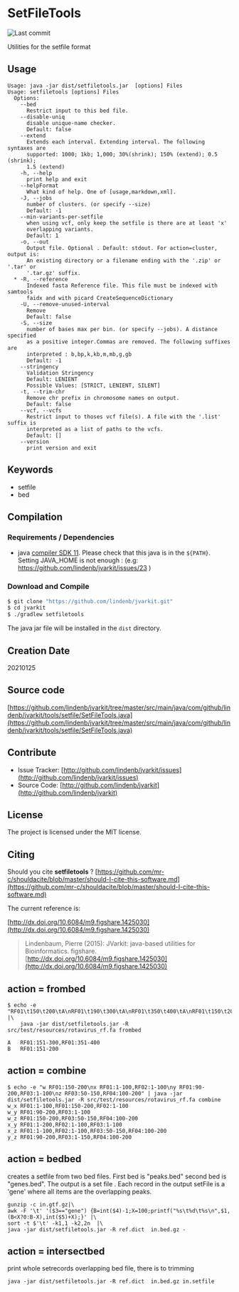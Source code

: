 # SetFileTools

![Last commit](https://img.shields.io/github/last-commit/lindenb/jvarkit.png)

Utilities for the setfile format


## Usage

```
Usage: java -jar dist/setfiletools.jar  [options] Files
Usage: setfiletools [options] Files
  Options:
    --bed
      Restrict input to this bed file.
    --disable-uniq
      disable unique-name checker.
      Default: false
    --extend
      Extends each interval. Extending interval. The following syntaxes are 
      supported: 1000; 1kb; 1,000; 30%(shrink); 150% (extend); 0.5 (shrink); 
      1.5 (extend)
    -h, --help
      print help and exit
    --helpFormat
      What kind of help. One of [usage,markdown,xml].
    -J, --jobs
      number of clusters. (or specify --size)
      Default: -1
    --min-variants-per-setfile
      when using vcf, only keep the setfile is there are at least 'x' 
      overlapping variants.
      Default: 1
    -o, --out
      Output file. Optional . Default: stdout. For action=cluster, output is: 
      An existing directory or a filename ending with the '.zip' or '.tar' or 
      '.tar.gz' suffix.
  * -R, --reference
      Indexed fasta Reference file. This file must be indexed with samtools 
      faidx and with picard CreateSequenceDictionary
    -U, --remove-unused-interval
      Remove
      Default: false
    -S, --size
      number of bases max per bin. (or specify --jobs). A distance specified 
      as a positive integer.Commas are removed. The following suffixes are 
      interpreted : b,bp,k,kb,m,mb,g,gb
      Default: -1
    --stringency
      Validation Stringency
      Default: LENIENT
      Possible Values: [STRICT, LENIENT, SILENT]
    -t, --trim-chr
      Remove chr prefix in chromosome names on output.
      Default: false
    --vcf, --vcfs
      Restrict input to thoses vcf file(s). A file with the '.list' suffix is 
      interpreted as a list of paths to the vcfs.
      Default: []
    --version
      print version and exit

```


## Keywords

 * setfile
 * bed


## Compilation

### Requirements / Dependencies

* java [compiler SDK 11](https://jdk.java.net/11/). Please check that this java is in the `${PATH}`. Setting JAVA_HOME is not enough : (e.g: https://github.com/lindenb/jvarkit/issues/23 )


### Download and Compile

```bash
$ git clone "https://github.com/lindenb/jvarkit.git"
$ cd jvarkit
$ ./gradlew setfiletools
```

The java jar file will be installed in the `dist` directory.


## Creation Date

20210125

## Source code 

[https://github.com/lindenb/jvarkit/tree/master/src/main/java/com/github/lindenb/jvarkit/tools/setfile/SetFileTools.java](https://github.com/lindenb/jvarkit/tree/master/src/main/java/com/github/lindenb/jvarkit/tools/setfile/SetFileTools.java)


## Contribute

- Issue Tracker: [http://github.com/lindenb/jvarkit/issues](http://github.com/lindenb/jvarkit/issues)
- Source Code: [http://github.com/lindenb/jvarkit](http://github.com/lindenb/jvarkit)

## License

The project is licensed under the MIT license.

## Citing

Should you cite **setfiletools** ? [https://github.com/mr-c/shouldacite/blob/master/should-I-cite-this-software.md](https://github.com/mr-c/shouldacite/blob/master/should-I-cite-this-software.md)

The current reference is:

[http://dx.doi.org/10.6084/m9.figshare.1425030](http://dx.doi.org/10.6084/m9.figshare.1425030)

> Lindenbaum, Pierre (2015): JVarkit: java-based utilities for Bioinformatics. figshare.
> [http://dx.doi.org/10.6084/m9.figshare.1425030](http://dx.doi.org/10.6084/m9.figshare.1425030)


##  action = frombed
```
$ echo -e "RF01\t150\t200\tA\nRF01\t190\t300\tA\nRF01\t350\t400\tA\nRF01\t150\t200\tB" |\
	java -jar dist/setfiletools.jar -R src/test/resources/rotavirus_rf.fa frombed

A	RF01:151-300,RF01:351-400
B	RF01:151-200

```

## action = combine
```
$ echo -e "w RF01:150-200\nx RF01:1-100,RF02:1-100\ny RF01:90-200,RF03:1-100\nz RF03:50-150,RF04:100-200" | java -jar dist/setfiletools.jar -R src/test/resources/rotavirus_rf.fa combine
w_x	RF01:1-100,RF01:150-200,RF02:1-100
w_y	RF01:90-200,RF03:1-100
w_z	RF01:150-200,RF03:50-150,RF04:100-200
x_y	RF01:1-200,RF02:1-100,RF03:1-100
x_z	RF01:1-100,RF02:1-100,RF03:50-150,RF04:100-200
y_z	RF01:90-200,RF03:1-150,RF04:100-200
```

## action = bedbed

creates a setfile from two bed files. First bed is "peaks.bed" second bed is "genes.bed".
The output is a set file . Each record in the output setFile is a 'gene' where all items are the overlapping peaks. 
```
gunzip -c in.gtf.gz|\
awk -F '\t' '($3=="gene") {B=int($4)-1;X=100;printf("%s\t%d\t%s\n",$1,(B<X?0:B-X),int($5)+X);}' |\
sort -t $'\t' -k1,1 -k2,2n  |\
java -jar dist/setfiletools.jar -R ref.dict  in.bed.gz -
```

## action = intersectbed

print  whole setrecords overlapping bed file, there is to trimming

```
java -jar dist/setfiletools.jar -R ref.dict  in.bed.gz in.setfile
```


